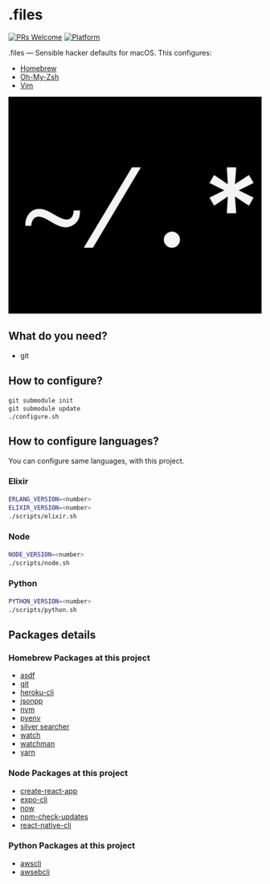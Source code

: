 # .files

[![PRs Welcome](https://img.shields.io/badge/PRs-welcome-brightgreen.svg)](https://github.com/felippemauricio/dotfiles/pulls)
[![Platform](https://img.shields.io/badge/platform-macos-lightgrey.svg)](https://www.apple.com/lae/macos/mojave/)

.files — Sensible hacker defaults for macOS. This configures:

- [Homebrew](https://github.com/Homebrew/brew)
- [Oh-My-Zsh](https://github.com/robbyrussell/oh-my-zsh)
- [Vim](https://github.com/felippemauricio/vimrc)

![](https://raw.githubusercontent.com/felippemauricio/dotfiles/master/docs/images/dotfiles.png?token=ABGSCLLGMXT3TODIYNK3ZYK44CVIG)

## What do you need?

- git

## How to configure?

```
git submodule init
git submodule update
./configure.sh
```

## How to configure languages?

You can configure same languages, with this project.

### Elixir
```sh
ERLANG_VERSION=<number> 
ELIXIR_VERSION=<number>
./scripts/elixir.sh
```

### Node
```sh
NODE_VERSION=<number> 
./scripts/node.sh
```

### Python
```sh
PYTHON_VERSION=<number> 
./scripts/python.sh
```

## Packages details

### Homebrew Packages at this project

- [asdf](https://github.com/asdf-vm/asdf)
- [git](https://git-scm.com/)
- [heroku-cli](https://devcenter.heroku.com/articles/heroku-cli)
- [jsonpp](https://jmhodges.github.io/jsonpp/)
- [nvm](https://github.com/creationix/nvm)
- [pyenv](https://github.com/pyenv/pyenv)
- [silver searcher](https://github.com/ggreer/the_silver_searcher)
- [watch](http://osxdaily.com/2010/08/22/install-watch-command-on-os-x/)
- [watchman](https://facebook.github.io/watchman)
- [yarn](https://yarnpkg.com/en/)

### Node Packages at this project

- [create-react-app](https://www.npmjs.com/package/create-react-app)
- [expo-cli](https://www.npmjs.com/package/expo-cli)
- [now](https://www.npmjs.com/package/now)
- [npm-check-updates](https://www.npmjs.com/package/npm-check-updates)
- [react-native-cli](https://www.npmjs.com/package/react-native-cli)

### Python Packages at this project

- [awscli](https://pypi.org/project/awscli)
- [awsebcli](https://pypi.org/project/awsebcli)